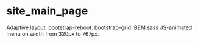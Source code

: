 # site_main_page
Adaptive layout.
bootstrap-reboot. bootstrap-grid.
BEM
sass
JS-animated menu on width from 320px to 767px.
